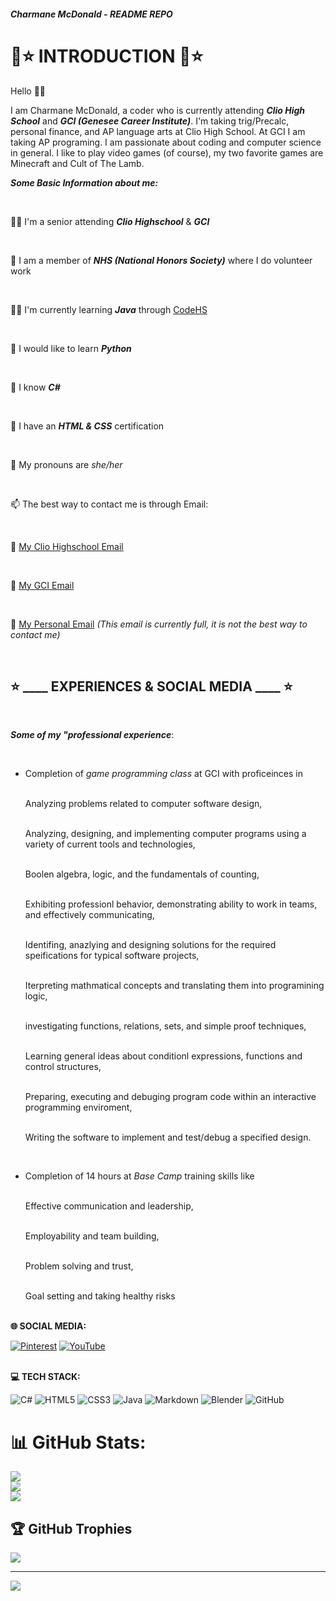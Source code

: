 ##### Charmane McDonald - README REPO

# 💖⭐ **INTRODUCTION** 💖⭐ 
Hello 👋😃  
  
I am Charmane McDonald, a coder who is currently attending __*Clio High School*__ and __*GCI (Genesee Career Institute)*__. I'm taking trig/Precalc, personal finance, and AP language arts at Clio High School. At GCI I am taking AP programing. I am 
passionate about coding and computer science in general. I like to play video games (of course), my two favorite games are 
Minecraft and Cult of The Lamb. 

__*Some Basic Information about me:*__

<br />

🧑‍🎓 I'm a senior attending __*Clio Highschool*__ & __*GCI*__

<br />

🌟 I am a member of __*NHS (National Honors Society)*__ where I do volunteer work

<br />

🧑‍💻 I'm currently learning __*Java*__ through [CodeHS](https://codehs.com/)

<br />

🐍 I would like to learn __*Python*__

<br />

🥳 I know __*C#*__

<br />

🤩 I have an __*HTML & CSS*__ certification

<br />

💖 My pronouns are *she/her*

<br />

📫 The best way to contact me is through Email:

<br />

  🖤 [My Clio Highschool Email](013683@clioschools.net)

<br />

  🖤 [My GCI Email](gci.230826@students.geneseeisd.org)
  
<br />

  🖤 [My Personal Email](ch.mcdonald51@gmail.com) *(This email is currently full, it is not the best way to contact me)*
  
<br />

## ⭐ ____ EXPERIENCES & SOCIAL MEDIA ____ ⭐

<br /> 

__*Some of my "professional experience*__:

<br /> 

- Completion of *game programming class* at GCI with proficeinces in
  
  <br />Analyzing problems related to computer software design,
  
  <br />Analyzing, designing, and implementing computer programs using a variety of current tools and technologies,
  
  <br />Boolen algebra, logic, and the fundamentals of counting,
  
  <br />Exhibiting professionl behavior, demonstrating ability to work in teams, and effectively communicating,
  
  <br />Identifing, anazlying and designing solutions for the required speifications for typical software projects,
  
  <br />Iterpreting mathmatical concepts and translating them into programining logic,
  
  <br />investigating functions, relations, sets, and simple proof techniques,
  
  <br />Learning general ideas about conditionl expressions, functions and control structures,
  
  <br />Preparing, executing and debuging program code within an interactive programming enviroment,
  
  <br />Writing the software to implement and test/debug a specified design.

  <br /> 
  
- Completion of 14 hours at *Base Camp* training skills like

  <br />Effective communication and leadership,
  
  <br />Employability and team building,
  
  <br />Problem solving and trust,
  
  <br />Goal setting and taking healthy risks
  
<br /> __🌐 SOCIAL MEDIA:__
<br /> 

[![Pinterest](https://img.shields.io/badge/Pinterest-%23E60023.svg?logo=Pinterest&logoColor=white)](https://pinterest.com/Yell0w_Fr0gg) [![YouTube](https://img.shields.io/badge/YouTube-%23FF0000.svg?logo=YouTube&logoColor=white)]() 

<br /> __💻 TECH STACK:__
<br /> 

![C#](https://img.shields.io/badge/c%23-%23239120.svg?style=for-the-badge&logo=csharp&logoColor=white) ![HTML5](https://img.shields.io/badge/html5-%23E34F26.svg?style=for-the-badge&logo=html5&logoColor=white) ![CSS3](https://img.shields.io/badge/css3-%231572B6.svg?style=for-the-badge&logo=css3&logoColor=white) ![Java](https://img.shields.io/badge/java-%23ED8B00.svg?style=for-the-badge&logo=openjdk&logoColor=white) ![Markdown](https://img.shields.io/badge/markdown-%23000000.svg?style=for-the-badge&logo=markdown&logoColor=white) ![Blender](https://img.shields.io/badge/blender-%23F5792A.svg?style=for-the-badge&logo=blender&logoColor=white) ![GitHub](https://img.shields.io/badge/github-%23121011.svg?style=for-the-badge&logo=github&logoColor=white)
<br />
# 📊 GitHub Stats:
![](https://github-readme-stats.vercel.app/api?username=05charmane&theme=dark&hide_border=false&include_all_commits=false&count_private=false)<br/>
![](https://github-readme-streak-stats.herokuapp.com/?user=05charmane&theme=dark&hide_border=false)<br/>
![](https://github-readme-stats.vercel.app/api/top-langs/?username=05charmane&theme=dark&hide_border=false&include_all_commits=false&count_private=false&layout=compact)
<br />
## 🏆 GitHub Trophies
![](https://github-profile-trophy.vercel.app/?username=05charmane&theme=dark&no-frame=false&no-bg=true&margin-w=4)

---
[![](https://visitcount.itsvg.in/api?id=05charmane&icon=7&color=6)](https://visitcount.itsvg.in)

<!-- Proudly created with GPRM ( https://gprm.itsvg.in ) -->
